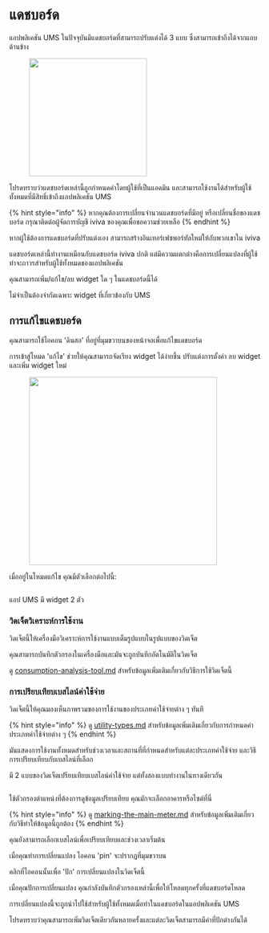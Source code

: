 # แดชบอร์ด

แอปพลิเคชัน UMS ในปัจจุบันมีแดชบอร์ดที่สามารถปรับแต่งได้ 3 แบบ ซึ่งสามารถเข้าถึงได้จากแถบด้านข้าง

<figure><img src="../.gitbook/assets/Screenshot 2025-02-10 at 08.32.47.png" alt="" width="235"><figcaption></figcaption></figure>

โปรดทราบว่าแดชบอร์ดเหล่านี้ถูกกำหนดค่าโดยผู้ใช้ที่เป็นแอดมิน และสามารถใช้งานได้สำหรับผู้ใช้ทั้งหมดที่มีสิทธิ์เข้าถึงแอปพลิเคชัน UMS

{% hint style="info" %}
หากคุณต้องการเปลี่ยนจำนวนแดชบอร์ดที่มีอยู่ หรือเปลี่ยนชื่อของแดชบอร์ด กรุณาติดต่อผู้จัดการบัญชี iviva ของคุณเพื่อขอความช่วยเหลือ
{% endhint %}



หากผู้ใช้ต้องการแดชบอร์ดที่ปรับแต่งเอง สามารถสร้างอินเทอร์เฟซพอร์ทัลใหม่ให้กับพวกเขาใน iviva

แดชบอร์ดเหล่านี้ทำงานเหมือนกับแดชบอร์ด iviva ปกติ แต่มีความแตกต่างคือการเปลี่ยนแปลงที่ผู้ใช้ทำจะถาวรสำหรับผู้ใช้ทั้งหมดของแอปพลิเคชัน

คุณสามารถเพิ่ม/แก้ไข/ลบ widget ใด ๆ ในแดชบอร์ดนี้ได้

ไม่จำเป็นต้องจำกัดเฉพาะ widget ที่เกี่ยวข้องกับ UMS



## การแก้ไขแดชบอร์ด

คุณสามารถใช้ไอคอน 'ดินสอ' ที่อยู่ที่มุมขวาบนของหน้าจอเพื่อแก้ไขแดชบอร์ด

การเข้าสู่โหมด 'แก้ไข' ช่วยให้คุณสามารถจัดเรียง widget ได้ง่ายขึ้น ปรับแต่งการตั้งค่า ลบ widget และเพิ่ม widget ใหม่



<figure><img src="../.gitbook/assets/Screenshot 2025-01-28 at 21.11.45.png" alt="" width="375"><figcaption></figcaption></figure>



เมื่ออยู่ในโหมดแก้ไข คุณมีตัวเลือกต่อไปนี้:

<figure><img src="../.gitbook/assets/Screenshot 2025-01-28 at 21.13.37.png" alt=""><figcaption></figcaption></figure>



แอป UMS มี widget 2 ตัว



### วิดเจ็ตวิเคราะห์การใช้งาน

วิดเจ็ตนี้ให้เครื่องมือวิเคราะห์การใช้งานแบบเต็มรูปแบบในรูปแบบของวิดเจ็ต

คุณสามารถบันทึกตัวกรองในเครื่องมือและมันจะถูกบันทึกอัตโนมัติในวิดเจ็ต

ดู [consumption-analysis-tool.md](consumption-analysis-tool.md "mention") สำหรับข้อมูลเพิ่มเติมเกี่ยวกับวิธีการใช้วิดเจ็ตนี้



### การเปรียบเทียบเบสไลน์ค่าใช้จ่าย

วิดเจ็ตนี้ให้คุณมองเห็นภาพรวมของการใช้งานของประเภทค่าใช้จ่ายต่าง ๆ ทันที

{% hint style="info" %}
ดู [utility-types.md](../readme/concepts/utility-types.md "mention") สำหรับข้อมูลเพิ่มเติมเกี่ยวกับการกำหนดค่าประเภทค่าใช้จ่ายต่าง ๆ
{% endhint %}

มันแสดงการใช้งานทั้งหมดสำหรับช่วงเวลาและสถานที่ที่กำหนดสำหรับแต่ละประเภทค่าใช้จ่าย และวิธีการเปรียบเทียบกับเบสไลน์ที่เลือก



มี 2 แบบของวิดเจ็ตเปรียบเทียบเบสไลน์ค่าใช้จ่าย แต่ทั้งสองแบบทำงานในทางเดียวกัน

<figure><img src="../.gitbook/assets/image.png" alt=""><figcaption></figcaption></figure>

ใช้ตัวกรองตำแหน่งที่ต้องการดูข้อมูลเปรียบเทียบ คุณมักจะเลือกอาคารหรือไซต์ที่นี่

{% hint style="info" %}
ดู [marking-the-main-meter.md](../getting-started/configuring-the-application/marking-the-main-meter.md "mention") สำหรับข้อมูลเพิ่มเติมเกี่ยวกับวิธีทำให้ข้อมูลนี้ถูกต้อง
{% endhint %}

คุณยังสามารถเลือกเบสไลน์เพื่อเปรียบเทียบและช่วงเวลาเริ่มต้น

เมื่อคุณทำการเปลี่ยนแปลง ไอคอน 'pin' จะปรากฏที่มุมขวาบน

คลิกที่ไอคอนนั้นเพื่อ 'ปัก' การเปลี่ยนแปลงในวิดเจ็ตนี้

เมื่อคุณปักการเปลี่ยนแปลง คุณกำลังบันทึกตัวกรองเหล่านี้เพื่อให้โหลดทุกครั้งที่แดชบอร์ดโหลด

การเปลี่ยนแปลงนี้จะถูกนำไปใช้สำหรับผู้ใช้ทั้งหมดเมื่อทำในแดชบอร์ดในแอปพลิเคชัน UMS

โปรดทราบว่าคุณสามารถเพิ่มวิดเจ็ตเดียวกันหลายครั้งและแต่ละวิดเจ็ตสามารถมีค่าที่ปักต่างกันได้